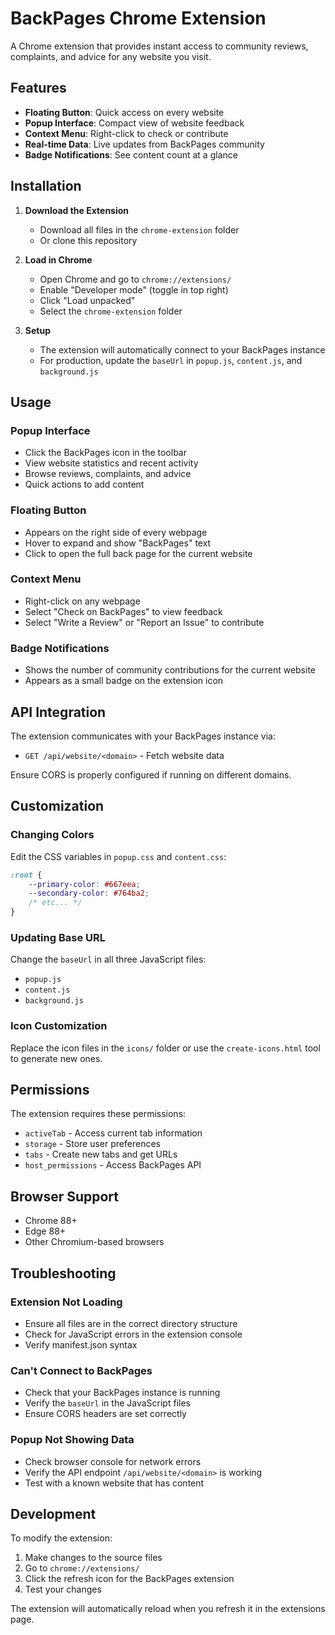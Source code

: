 # BackPages Chrome Extension

A Chrome extension that provides instant access to community reviews, complaints, and advice for any website you visit.

## Features

- **Floating Button**: Quick access on every website
- **Popup Interface**: Compact view of website feedback
- **Context Menu**: Right-click to check or contribute
- **Real-time Data**: Live updates from BackPages community
- **Badge Notifications**: See content count at a glance

## Installation

1. **Download the Extension**
   - Download all files in the `chrome-extension` folder
   - Or clone this repository

2. **Load in Chrome**
   - Open Chrome and go to `chrome://extensions/`
   - Enable "Developer mode" (toggle in top right)
   - Click "Load unpacked"
   - Select the `chrome-extension` folder

3. **Setup**
   - The extension will automatically connect to your BackPages instance
   - For production, update the `baseUrl` in `popup.js`, `content.js`, and `background.js`

## Usage

### Popup Interface
- Click the BackPages icon in the toolbar
- View website statistics and recent activity
- Browse reviews, complaints, and advice
- Quick actions to add content

### Floating Button
- Appears on the right side of every webpage
- Hover to expand and show "BackPages" text
- Click to open the full back page for the current website

### Context Menu
- Right-click on any webpage
- Select "Check on BackPages" to view feedback
- Select "Write a Review" or "Report an Issue" to contribute

### Badge Notifications
- Shows the number of community contributions for the current website
- Appears as a small badge on the extension icon

## API Integration

The extension communicates with your BackPages instance via:
- `GET /api/website/<domain>` - Fetch website data

Ensure CORS is properly configured if running on different domains.

## Customization

### Changing Colors
Edit the CSS variables in `popup.css` and `content.css`:
```css
:root {
    --primary-color: #667eea;
    --secondary-color: #764ba2;
    /* etc... */
}
```

### Updating Base URL
Change the `baseUrl` in all three JavaScript files:
- `popup.js`
- `content.js` 
- `background.js`

### Icon Customization
Replace the icon files in the `icons/` folder or use the `create-icons.html` tool to generate new ones.

## Permissions

The extension requires these permissions:
- `activeTab` - Access current tab information
- `storage` - Store user preferences
- `tabs` - Create new tabs and get URLs
- `host_permissions` - Access BackPages API

## Browser Support

- Chrome 88+
- Edge 88+
- Other Chromium-based browsers

## Troubleshooting

### Extension Not Loading
- Ensure all files are in the correct directory structure
- Check for JavaScript errors in the extension console
- Verify manifest.json syntax

### Can't Connect to BackPages
- Check that your BackPages instance is running
- Verify the `baseUrl` in the JavaScript files
- Ensure CORS headers are set correctly

### Popup Not Showing Data
- Check browser console for network errors
- Verify the API endpoint `/api/website/<domain>` is working
- Test with a known website that has content

## Development

To modify the extension:

1. Make changes to the source files
2. Go to `chrome://extensions/`
3. Click the refresh icon for the BackPages extension
4. Test your changes

The extension will automatically reload when you refresh it in the extensions page.